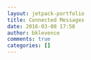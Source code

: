 ```yaml
---
layout: jetpack-portfolio
title: Connected Messages
date: 2016-03-08 17:58
author: bklevence
comments: true
categories: []
---
```


